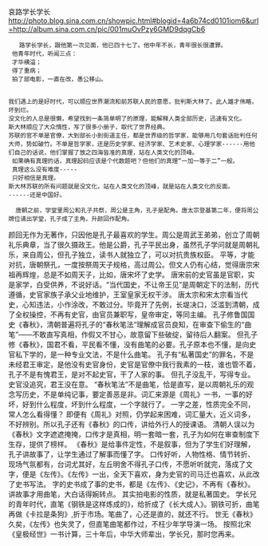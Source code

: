哀路学长学长
http://photo.blog.sina.com.cn/showpic.html#blogid=4a6b74cd0101iom6&url=http://album.sina.com.cn/pic/001muOvPzy6GMD9dqgCb6
 
 
       路学长学长，跟他第一次见面，他已四十七了。他中年不长，青年很长很遭罪。   
     他青年时代，听闻三点：
     才华横溢；
     得了重病；
     拍了部电影，一直在改，愚公移山。
 
 
    我们遇上的是好时代，可以顺应世界潮流和前苏联人民的意愿，批判斯大林了。此人雄才伟略，坏到烂。
    没文化的人总是很懒，希望找到一条简单明了的原理，能解释人类全部历史，迅速有文化。
    斯大林顺应了大众惰性，写了很多小册子，取代了世界经典。   
    苏联的官不单是官僚，大到部长小到街道主任，都是世界级的哲学家，能够用几句套话批判任何大师，势如破竹。不单是哲学家，还是历史学家、经济学家、艺术史家、心理学家------用他们自己的话说，他们掌握了放之四海皆准的真理，站在人类文化的顶峰。
     如果确有真理的话，真理起码应该是个代数题吧？但他们的真理“一加一等于二”一般。
     真理这么没有难度-----
     只好相信是真理。
    斯大林苏联的所有问题就是没文化，站在人类文化的顶峰，就是站在人类文化的反面。
    ------还是中国好。
 
      唐朝之前，学堂里周公和孔子共祭，周公是主角，孔子是配角。唐太宗登基第二年，便将周公牌位请出学堂，孔子成了主角，升颜回作配角。
  颜回无作为无著作，只因他是孔子最喜欢的学生。周公是周武王弟弟，创立了周朝礼乐典章，当了很久摄政王。他是公爵，孔子平民出身，虽然孔子学问就是周朝礼乐，来自周公，但孔子独立，读书人就独立了，可以对抗贵族权臣。
 平等，才能对抗，唐朝祭孔，一度按祭周天子规格，高过周公。但文人仍有心结，觉得唐宗宋祖再辉煌，总是不如周天子，比如，唐宋坏了史学。
 唐宋前的史官虽是官职，实是家学，白受供养，不说好话。“当代国史，不让帝王见”是周朝定下的法制，历代遵循，史官家族子承父业地维护，王室皇家无权干涉。
 唐太宗和宋太宗看当代史，心知违法，小作涂改，不敢过分。毕竟开了先例，长堤决口，泛滥到清朝，成了全权操控，不再有史官，由官员兼职写，皇帝审定，等同主编。
 孔子修鲁国国史《春秋》，清朝普遍将孔子的“春秋笔法”理解成官员良知，在审查下偷生的“曲笔”——不敢直写真相，作假又不甘心，故意留下些破绽，留待后人翻案。
 但孔子修《春秋》，国君不看，平民看不懂，没有曲笔的必要。孔子原本也不懂，是向史官私下学的，是一种专业文法，不是什么曲笔。
 孔子有“私著国史”的罪名，不是未经君王审定，是他没有史官身份，史官是官僚中我行我素的一枝，谁也管不着，孔子不是有愧君王，是对不起史官，干了人家的事。
 但孔子没乱干，写得专业。史官没追究，君王没在意。
 “春秋笔法”不是曲笔，恰是直写，是以周朝礼乐的观念写历史，不是单纯记事，要定善恶是非。词汇来源是《周礼》一书，一事的好坏，好到什么程度，坏到什么程度，一个字就行了。
 一字之差，性质完全不同，常人怎么看得懂？
 即便有《周礼》对照，仍学起来困难，词汇量大，近义词多，不好辨别。所以孔子还有《春秋》的口传，讲给外行人的授课语。
 清朝人误以为《春秋》文字遮遮掩掩，口传才是真相，明一套暗一套，孔子为如何在审查制度下生存，提供了榜样。
 《春秋》是给事件定性，不是叙事，但为了学生们好理解，孔子讲故事了，让学生通过了解事而懂了字。
 口传好听，人物性格、情节转折、现场气氛都有，台词尤其好，左丘明舍不得孔子口传，不愿听听就完，落成了文字，便是《左传》。《左传》一出，全天下喜欢，身为史官的司马迁也喜欢，从此改了史书写法。
 字的史书成了事的史书，都是《左传》、《史记》，不再有《春秋》。讲故事才用曲笔，大白话得婉转点。
 其实拍电影的性质，就是私著国史。
 学长兄的青年时代，直笔《钢铁是这样炼成的》，给折成了《长大成人》。钢铁可折，曲笔再做《卡拉是条狗》,折于市场。笔曲了，心还是直的，就还不行。
     世无《春秋》久矣，《左传》也失灵了，但直笔曲笔都作过，不枉少年学导演一场。
     按照北宋《皇极经世》一书计算，三十年后，中华大师辈出，学长兄，那时您再来。
 
 
 
  
  
  
          
  
